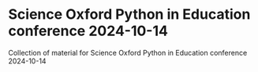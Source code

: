 # Science Oxford Python in Education conference 2024-10-14

Collection of material for Science Oxford Python in Education conference 2024-10-14
